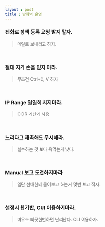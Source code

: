```yaml
---
layout : post
title : 방화벽 운영
---
```


### 전화로 정책 등록 요청 받지 말자.

> 메일로 보내라고 하자.

<br/>

### 절대 자기 손을 믿지 마라.

> 무조건 Ctrl+C, V 하자

<br/>

### IP Range 일일히 치지마라.

> CIDR 계산기 사용

<br/>

### 느리다고 재촉해도 무시해라.

> 실수하는 것 보다 욕먹는게 낫다.

<br/>

### Manual 보고 도전하지마라.

> 일단 선배한테 물어보고 하는거 몇번 보고 적자.

<br/>

### 설정시 웹기반, GUI 이용하지마라.

>마우스 삐끗한번하면 난리난다. CLI 이용하자.

<br/>